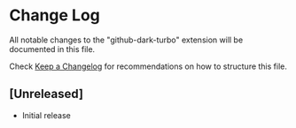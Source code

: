 # Change Log

All notable changes to the "github-dark-turbo" extension will be documented in this file.

Check [Keep a Changelog](http://keepachangelog.com/) for recommendations on how to structure this file.

## [Unreleased]

- Initial release
